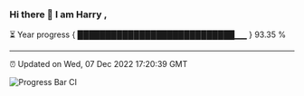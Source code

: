 ### Hi there 👋 I am Harry , 

⏳ Year progress { ████████████████████████████▁▁ } 93.35 %

---

⏰ Updated on Wed, 07 Dec 2022 17:20:39 GMT

![Progress Bar CI](https://github.com/duykhang68/duykhang68/workflows/Progress%20Bar%20CI/badge.svg)
